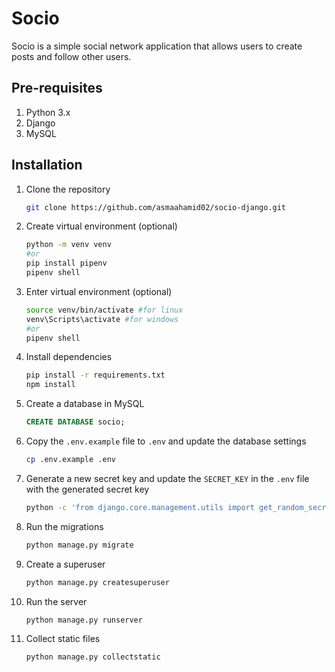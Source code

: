 # Socio

Socio is a simple social network application that allows users to create posts and follow other users.

## Pre-requisites

1. Python 3.x
2. Django
3. MySQL

## Installation

1. Clone the repository

   ```bash
   git clone https://github.com/asmaahamid02/socio-django.git
   ```

2. Create virtual environment (optional)

   ```bash
   python -m venv venv
   #or
   pip install pipenv
   pipenv shell
   ```

3. Enter virtual environment (optional)

   ```bash
   source venv/bin/activate #for linux
   venv\Scripts\activate #for windows
   #or
   pipenv shell
   ```

4. Install dependencies

   ```bash
   pip install -r requirements.txt
   npm install
   ```

5. Create a database in MySQL

   ```sql
   CREATE DATABASE socio;
   ```

6. Copy the `.env.example` file to `.env` and update the database settings

   ```bash
   cp .env.example .env
   ```

7. Generate a new secret key and update the `SECRET_KEY` in the `.env` file with the generated secret key

   ```bash
   python -c 'from django.core.management.utils import get_random_secret_key; print(get_random_secret_key())'
   ```

8. Run the migrations

   ```bash
   python manage.py migrate
   ```

9. Create a superuser

   ```bash
   python manage.py createsuperuser
   ```

10. Run the server

    ```bash
    python manage.py runserver
    ```

11. Collect static files

    ```bash
    python manage.py collectstatic
    ```

